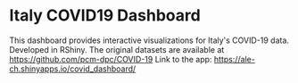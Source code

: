 # Italy COVID19 Dashboard

This dashboard provides interactive visualizations for Italy's COVID-19 data. Developed in RShiny. 
The original datasets are available at https://github.com/pcm-dpc/COVID-19
Link to the app: https://ale-ch.shinyapps.io/covid_dashboard/

